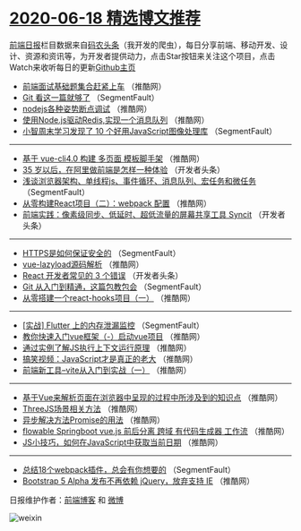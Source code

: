 # [2020-06-18 精选博文推荐](https://toutiao.qdkfweb.cn/date/2020/06/18)

[前端日报](https://qdkfweb.cn/c/news)栏目数据来自[码农头条](https://toutiao.qdkfweb.cn/)（我开发的爬虫），每日分享前端、移动开发、设计、资源和资讯等，为开发者提供动力，点击Star按钮来关注这个项目，点击Watch来收听每日的更新[Github主页](https://github.com/kujian/frontendDaily)
* [前端面试基础题集合赶紧上车](https://toutiao.qdkfweb.cn/143687.html) （推酷网）
* [Git 看这一篇就够了](https://toutiao.qdkfweb.cn/143666.html) （SegmentFault）
* [nodejs各种姿势断点调试](https://toutiao.qdkfweb.cn/143677.html) （推酷网）
* [使用Node.js驱动Redis,实现一个消息队列](https://toutiao.qdkfweb.cn/143688.html) （推酷网）
* [小智周末学习发现了 10 个好用JavaScript图像处理库](https://toutiao.qdkfweb.cn/143667.html) （SegmentFault）

***
* [基于 vue-cli4.0 构建 多页面 模板脚手架](https://toutiao.qdkfweb.cn/143678.html) （推酷网）
* [35 岁以后，在阿里做前端是怎样一种体验](https://toutiao.qdkfweb.cn/143706.html) （开发者头条）
* [浅谈浏览器架构、单线程js、事件循环、消息队列、宏任务和微任务](https://toutiao.qdkfweb.cn/143668.html) （SegmentFault）
* [从零构建React项目（二）：webpack 配置](https://toutiao.qdkfweb.cn/143679.html) （推酷网）
* [前端实践：像素级同步、低延时、超低流量的屏幕共享工具 Syncit](https://toutiao.qdkfweb.cn/143707.html) （开发者头条）

***
* [HTTPS是如何保证安全的](https://toutiao.qdkfweb.cn/143669.html) （SegmentFault）
* [vue-lazyload源码解析](https://toutiao.qdkfweb.cn/143680.html) （推酷网）
* [React 开发者常见的 3 个错误](https://toutiao.qdkfweb.cn/143708.html) （开发者头条）
* [Git 从入门到精通，这篇包教包会](https://toutiao.qdkfweb.cn/143670.html) （SegmentFault）
* [从零搭建一个react-hooks项目（一）](https://toutiao.qdkfweb.cn/143681.html) （推酷网）

***
* [[实战] Flutter 上的内存泄漏监控](https://toutiao.qdkfweb.cn/143671.html) （SegmentFault）
* [教你快速入门vue框架（-）启动vue项目](https://toutiao.qdkfweb.cn/143682.html) （推酷网）
* [通过实例了解JS执行上下文运行原理](https://toutiao.qdkfweb.cn/143672.html) （推酷网）
* [搞笑视频：JavaScript才是真正的老大](https://toutiao.qdkfweb.cn/143683.html) （推酷网）
* [前端新工具&#8211;vite从入门到实战（一）](https://toutiao.qdkfweb.cn/143673.html) （推酷网）

***
* [基于Vue来解析页面在浏览器中呈现的过程中所涉及到的知识点](https://toutiao.qdkfweb.cn/143684.html) （推酷网）
* [ThreeJS场景相关方法](https://toutiao.qdkfweb.cn/143674.html) （推酷网）
* [异步解决方法Promise的用法](https://toutiao.qdkfweb.cn/143685.html) （推酷网）
* [flowable Springboot vue.js 前后分离 跨域 有代码生成器 工作流](https://toutiao.qdkfweb.cn/143675.html) （推酷网）
* [JS小技巧，如何在JavaScript中获取当前日期](https://toutiao.qdkfweb.cn/143686.html) （推酷网）

***
* [总结18个webpack插件，总会有你想要的](https://toutiao.qdkfweb.cn/143665.html) （SegmentFault）
* [Bootstrap 5 Alpha 发布不再依赖 jQuery，放弃支持 IE](https://toutiao.qdkfweb.cn/143676.html) （推酷网）

日报维护作者：[前端博客](https://qdkfweb.cn/) 和 [微博](https://qdkfweb.cn/go/weibo)

![weixin](https://user-images.githubusercontent.com/3055447/38468989-651132ac-3b80-11e8-8e6b-15122322a9d7.png)